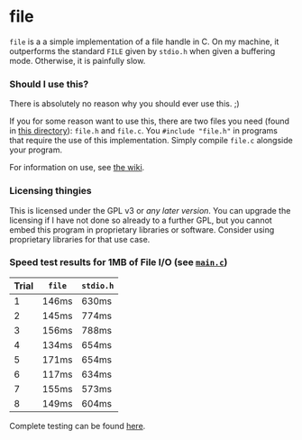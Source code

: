 # file

`file` is a a simple implementation of a file handle in C. On my machine, it outperforms the standard `FILE` given by `stdio.h` when given a buffering mode. Otherwise, it is painfully slow.

### Should I use this?

There is absolutely no reason why you should ever use this. ;) 

If you for some reason want to use this, there are two files you need (found in [this directory](/file/)): `file.h` and `file.c`. You `#include "file.h"` in programs that require the use of this implementation. Simply compile `file.c` alongside your program.

For information on use, see [the wiki](https://github.com/euppal/file/wiki).

### Licensing thingies

This is licensed under the GPL v3 or *any later version*. You can upgrade the licensing if I have not done so already to a further GPL, but you cannot embed this program in proprietary libraries or software. Consider using proprietary libraries for that use case.

### Speed test results for 1MB of File I/O (see [`main.c`](/file/main.c))

Trial | `file` | `stdio.h`
----- | ------ | ---------
1     | 146ms  | 630ms
2     | 145ms  | 774ms
3     | 156ms  | 788ms
4     | 134ms  | 654ms
5     | 171ms  | 654ms
6     | 117ms  | 634ms
7     | 155ms  | 573ms
8     | 149ms  | 604ms

Complete testing can be found [here](/file/speed.md).
